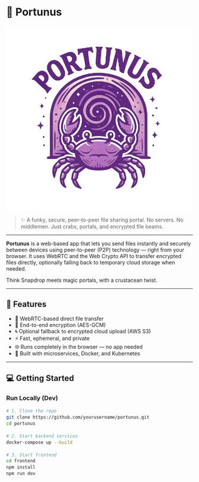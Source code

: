 # 🦀 Portunus

![Portunus](./logo.png) <!-- Replace with actual path or URL -->

> ✨ A funky, secure, peer-to-peer file sharing portal. No servers. No middlemen. Just crabs, portals, and encrypted file beams.

---

**Portunus** is a web-based app that lets you send files instantly and securely between devices using peer-to-peer (P2P) technology — right from your browser. It uses WebRTC and the Web Crypto API to transfer encrypted files directly, optionally falling back to temporary cloud storage when needed.

Think Snapdrop meets magic portals, with a crustacean twist.

---

## 🔐 Features

- 📡 WebRTC-based direct file transfer
- 🧊 End-to-end encryption (AES-GCM)
- 🌀 Optional fallback to encrypted cloud upload (AWS S3)
- ⚡ Fast, ephemeral, and private
- 🌐 Runs completely in the browser — no app needed
- 🧱 Built with microservices, Docker, and Kubernetes

---

## 💻 Getting Started

### Run Locally (Dev)

```bash
# 1. Clone the repo
git clone https://github.com/yourusername/portunus.git
cd portunus

# 2. Start backend services
docker-compose up --build

# 3. Start frontend
cd frontend
npm install
npm run dev
